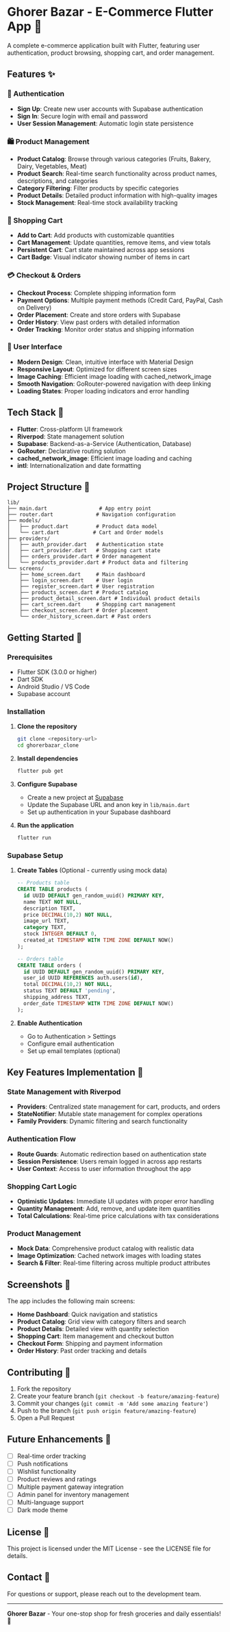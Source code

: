 # Ghorer Bazar - E-Commerce Flutter App 🛒

A complete e-commerce application built with Flutter, featuring user authentication, product browsing, shopping cart, and order management.

## Features ✨

### 🔐 Authentication
- **Sign Up**: Create new user accounts with Supabase authentication
- **Sign In**: Secure login with email and password
- **User Session Management**: Automatic login state persistence

### 🛍️ Product Management
- **Product Catalog**: Browse through various categories (Fruits, Bakery, Dairy, Vegetables, Meat)
- **Product Search**: Real-time search functionality across product names, descriptions, and categories
- **Category Filtering**: Filter products by specific categories
- **Product Details**: Detailed product information with high-quality images
- **Stock Management**: Real-time stock availability tracking

### 🛒 Shopping Cart
- **Add to Cart**: Add products with customizable quantities
- **Cart Management**: Update quantities, remove items, and view totals
- **Persistent Cart**: Cart state maintained across app sessions
- **Cart Badge**: Visual indicator showing number of items in cart

### 💳 Checkout & Orders
- **Checkout Process**: Complete shipping information form
- **Payment Options**: Multiple payment methods (Credit Card, PayPal, Cash on Delivery)
- **Order Placement**: Create and store orders with Supabase
- **Order History**: View past orders with detailed information
- **Order Tracking**: Monitor order status and shipping information

### 🎨 User Interface
- **Modern Design**: Clean, intuitive interface with Material Design
- **Responsive Layout**: Optimized for different screen sizes
- **Image Caching**: Efficient image loading with cached_network_image
- **Smooth Navigation**: GoRouter-powered navigation with deep linking
- **Loading States**: Proper loading indicators and error handling

## Tech Stack 🚀

- **Flutter**: Cross-platform UI framework
- **Riverpod**: State management solution
- **Supabase**: Backend-as-a-Service (Authentication, Database)
- **GoRouter**: Declarative routing solution
- **cached_network_image**: Efficient image loading and caching
- **intl**: Internationalization and date formatting

## Project Structure 📁

```
lib/
├── main.dart                 # App entry point
├── router.dart              # Navigation configuration
├── models/
│   ├── product.dart         # Product data model
│   └── cart.dart           # Cart and Order models
├── providers/
│   ├── auth_provider.dart   # Authentication state
│   ├── cart_provider.dart   # Shopping cart state
│   ├── orders_provider.dart # Order management
│   └── products_provider.dart # Product data and filtering
└── screens/
    ├── home_screen.dart     # Main dashboard
    ├── login_screen.dart    # User login
    ├── register_screen.dart # User registration
    ├── products_screen.dart # Product catalog
    ├── product_detail_screen.dart # Individual product details
    ├── cart_screen.dart     # Shopping cart management
    ├── checkout_screen.dart # Order placement
    └── order_history_screen.dart # Past orders
```

## Getting Started 🚦

### Prerequisites
- Flutter SDK (3.0.0 or higher)
- Dart SDK
- Android Studio / VS Code
- Supabase account

### Installation

1. **Clone the repository**
   ```bash
   git clone <repository-url>
   cd ghorerbazar_clone
   ```

2. **Install dependencies**
   ```bash
   flutter pub get
   ```

3. **Configure Supabase**
   - Create a new project at [Supabase](https://supabase.com)
   - Update the Supabase URL and anon key in `lib/main.dart`
   - Set up authentication in your Supabase dashboard

4. **Run the application**
   ```bash
   flutter run
   ```

### Supabase Setup

1. **Create Tables** (Optional - currently using mock data)
   ```sql
   -- Products table
   CREATE TABLE products (
     id UUID DEFAULT gen_random_uuid() PRIMARY KEY,
     name TEXT NOT NULL,
     description TEXT,
     price DECIMAL(10,2) NOT NULL,
     image_url TEXT,
     category TEXT,
     stock INTEGER DEFAULT 0,
     created_at TIMESTAMP WITH TIME ZONE DEFAULT NOW()
   );

   -- Orders table
   CREATE TABLE orders (
     id UUID DEFAULT gen_random_uuid() PRIMARY KEY,
     user_id UUID REFERENCES auth.users(id),
     total DECIMAL(10,2) NOT NULL,
     status TEXT DEFAULT 'pending',
     shipping_address TEXT,
     order_date TIMESTAMP WITH TIME ZONE DEFAULT NOW()
   );
   ```

2. **Enable Authentication**
   - Go to Authentication > Settings
   - Configure email authentication
   - Set up email templates (optional)

## Key Features Implementation 🔧

### State Management with Riverpod
- **Providers**: Centralized state management for cart, products, and orders
- **StateNotifier**: Mutable state management for complex operations
- **Family Providers**: Dynamic filtering and search functionality

### Authentication Flow
- **Route Guards**: Automatic redirection based on authentication state
- **Session Persistence**: Users remain logged in across app restarts
- **User Context**: Access to user information throughout the app

### Shopping Cart Logic
- **Optimistic Updates**: Immediate UI updates with proper error handling
- **Quantity Management**: Add, remove, and update item quantities
- **Total Calculations**: Real-time price calculations with tax considerations

### Product Management
- **Mock Data**: Comprehensive product catalog with realistic data
- **Image Optimization**: Cached network images with loading states
- **Search & Filter**: Real-time filtering across multiple product attributes

## Screenshots 📱

The app includes the following main screens:
- **Home Dashboard**: Quick navigation and statistics
- **Product Catalog**: Grid view with category filters and search
- **Product Details**: Detailed view with quantity selection
- **Shopping Cart**: Item management and checkout button
- **Checkout Form**: Shipping and payment information
- **Order History**: Past order tracking and details

## Contributing 🤝

1. Fork the repository
2. Create your feature branch (`git checkout -b feature/amazing-feature`)
3. Commit your changes (`git commit -m 'Add some amazing feature'`)
4. Push to the branch (`git push origin feature/amazing-feature`)
5. Open a Pull Request

## Future Enhancements 🚀

- [ ] Real-time order tracking
- [ ] Push notifications
- [ ] Wishlist functionality
- [ ] Product reviews and ratings
- [ ] Multiple payment gateway integration
- [ ] Admin panel for inventory management
- [ ] Multi-language support
- [ ] Dark mode theme

## License 📝

This project is licensed under the MIT License - see the LICENSE file for details.

## Contact 📧

For questions or support, please reach out to the development team.

---

**Ghorer Bazar** - Your one-stop shop for fresh groceries and daily essentials! 🏪
